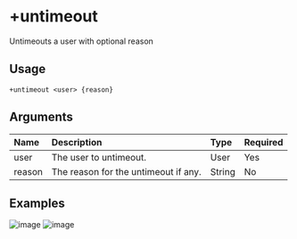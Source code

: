 # +untimeout
Untimeouts a user with optional reason

## Usage
```
+untimeout <user> {reason}
```

## Arguments
Name | Description | Type | Required
:-- | :-- | :-- | :--
user | The user to untimeout. | User | Yes
reason | The reason for the untimeout if any. | String | No

## Examples
![image](https://tawk.link/60e18ecd649e0a0a5cca7167/kb/attachments/mEsIiCcEQQ.jpg)
![image](https://tawk.link/60e18ecd649e0a0a5cca7167/kb/attachments/LPFOECnSlu.jpg)
